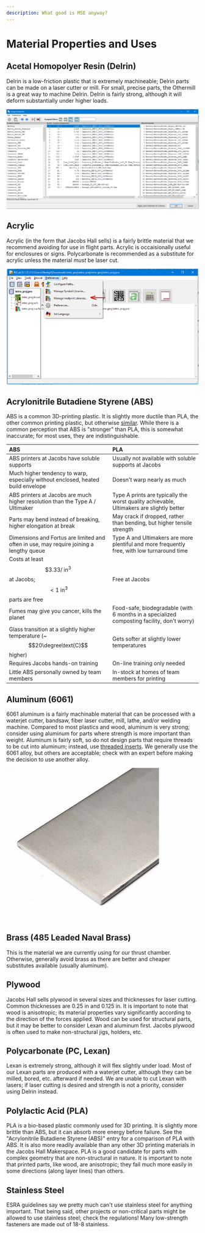 ```yaml
---
description: What good is MSE anyway?
---
```


# Material Properties and Uses

## Acetal Homopolyer Resin \(Delrin\)

Delrin is a low-friction plastic that is extremely machineable; Delrin parts can be made on a laser cutter or mill. For small, precise parts, the Othermill is a great way to machine Delrin. Delrin is fairly strong, although it will deform substantially under higher loads.

![A sheet of Delrin, commonly obtained from eplastics.com](../../.gitbook/assets/image%20%2855%29.png)

## Acrylic

Acrylic \(in the form that Jacobs Hall sells\) is a fairly brittle material that we recommend avoiding for use in flight parts. Acrylic is occaisionally useful for enclosures or signs. Polycarbonate is recommended as a substitute for acrylic unless the material _must_ be laser cut.

![A sheet of acrylic](../../.gitbook/assets/image%20%2870%29.png)

##  Acrylonitrile Butadiene Styrene \(ABS\)

ABS is a common 3D-printing plastic. It is slightly more ductile than PLA, the other common printing plastic, but otherwise [similar](https://downloads.makerbot.com/legal/MakerBot_R__PLA_and_ABS_Strength_Data.pdf). While there is a common perception that ABS is "stronger" than PLA, this is somewhat inaccurate; for most uses, they are indistinguishable.

| ABS | PLA |
| :--- | :--- |
| ABS printers at Jacobs have soluble supports | Usually not available with soluble supports at Jacobs |
| Much higher tendency to warp, especially without enclosed, heated build envelope | Doesn't warp nearly as much |
| ABS printers at Jacobs are much higher resolution than the Type A / Ultimaker | Type A prints are typically the worst quality achievable, Ultimakers are slightly better |
| Parts may bend instead of breaking, higher elongation at break | May crack if dropped, rather than bending, but higher tensile strength |
| Dimensions and Fortus are limited and often in use, may require joining a lengthy queue | Type A and Ultimakers are more plentiful and more frequently free, with low turnaround time |
| Costs at least $$\$3.33 \text{/ in}^3$$ at Jacobs; $$<1 \text{ in}^3$$  parts are free | Free at Jacobs |
| Fumes may give you cancer, kills the planet | Food-safe, biodegradable \(with 6 months in a specialized composting facility, don't worry\) |
| Glass transition at a slightly higher temperature \(~ $$20\degree\text{C}$$ higher\) | Gets softer at slightly lower temperatures |
| Requires Jacobs hands-on training | On-line training only needed |
| Little ABS personally owned by team members | In-stock at homes of team members for printing |

## Alum**i**num \(6061\)

6061 aluminum is a fairly machinable material that can be processed with a waterjet cutter, bandsaw, fiber laser cutter, mill, lathe, and/or welding machine. Compared to most plastics and wood, aluminum is very strong; consider using aluminum for parts where strength is more important than weight. Aluminum is fairly soft, so do not design parts that require threads to be cut into aluminum; instead, use [threaded inserts](general-fasteners.md). We generally use the 6061 alloy, but others are acceptable; check with an expert before making the decision to use another alloy.

![A flat bar of 6061 aluminum](../../.gitbook/assets/s-l400.jpg)

## Brass \(485 Leaded Naval Brass\)

This is the material we are currently using for our thrust chamber. Otherwise, generally avoid brass as there are better and cheaper substitutes available \(usually aluminum\).

## Plywood

Jacobs Hall sells plywood in several sizes and thicknesses for laser cutting. Common thicknesses are 0.25 in and 0.125 in. It is important to note that wood is anisotropic; its material properties vary significantly according to the direction of the forces applied. Wood can be used for structural parts, but it may be better to consider Lexan and aluminum first. Jacobs plywood is often used to make non-structural jigs, holders, etc.

## Polycarbonate \(PC, Lexan\)

Lexan is extremely strong, although it will flex slightly under load. Most of our Lexan parts are produced with a waterjet cutter, although they can be milled, bored, etc. afterward if needed. We are unable to cut Lexan with lasers; if laser cutting is desired and strength is not a priority, consider using Delrin instead.

## Polylactic Acid \(PLA\)

PLA is a bio-based plastic commonly used for 3D printing. It is slightly more brittle than ABS, but it can absorb more energy before failure.  See the "Acrylonitrile Butadiene Styrene \(ABS\)" entry for a comparison of PLA with ABS.  It is also more readily available than any other 3D printing materials in the Jacobs Hall Makerspace. PLA is a good candidate for parts with complex geometry that are non-structural in nature. It is important to note that printed parts, like wood, are anisotropic; they fail much more easily in some directions \(along layer lines\) than others.

## Stainless Steel

ESRA guidelines say we pretty much can't use stainless steel for anything important. That being said, other projects or non-critical parts might be allowed to use stainless steel; check the regulations! Many low-strength fasteners are made out of 18-8 stainless.

